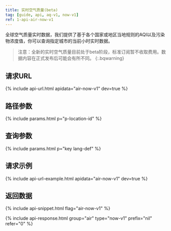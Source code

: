 ```yaml
---
title: 实时空气质量(beta)
tag: [guide, api, aq-v1, now-v1]
ref: 1-api-air-now-v1
---
```


全球空气质量实时数据，我们提供了基于各个国家或地区当地规则的AQI以及污染物浓度值，你可以查询指定城市的当前小时实时数据。

> 注意：全新的实时空气质量目前处于beta阶段，标准订阅暂不收取费用。数据内容在正式发布后可能会有所不同。
{:.bqwarning}

## 请求URL

{% include api-url.html apidata="air-now-v1" dev=true %}

## 路径参数

{% include params.html p="p-location-id" %}

## 查询参数

{% include params.html p="key lang-def" %}

## 请求示例

{% include api-url-example.html apidata="air-now-v1" dev=true %}

## 返回数据

{% include api-snippet.html flag="air-now-v1" %}

{% include api-response.html group="air" type="now-v1" prefix="nil" refer="0"  %}
